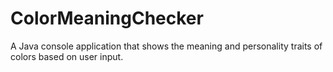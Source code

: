 # ColorMeaningChecker
A Java console application that shows the meaning and personality traits of colors based on user input.
